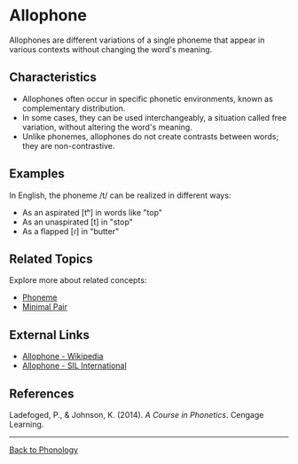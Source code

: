# Allophone

Allophones are different variations of a single phoneme that appear in various contexts without changing the word's meaning.

## Characteristics

- Allophones often occur in specific phonetic environments, known as complementary distribution.
- In some cases, they can be used interchangeably, a situation called free variation, without altering the word's meaning.
- Unlike phonemes, allophones do not create contrasts between words; they are non-contrastive.

## Examples

In English, the phoneme /t/ can be realized in different ways:

- As an aspirated [tʰ] in words like "top"
- As an unaspirated [t] in "stop"
- As a flapped [ɾ] in "butter"

## Related Topics

Explore more about related concepts:

- [Phoneme](Phoneme.md)
- [Minimal Pair](Minimal-Pair.md)

## External Links

- [Allophone - Wikipedia](https://en.wikipedia.org/wiki/Allophone)
- [Allophone - SIL International](https://glossary.sil.org/term/allophone)

## References

Ladefoged, P., & Johnson, K. (2014). *A Course in Phonetics*. Cengage Learning.

---

[Back to Phonology](../README.md)
